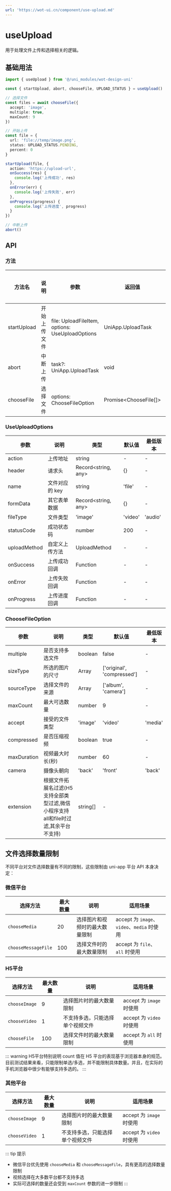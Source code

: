 ```yaml
---
url: 'https://wot-ui.cn/component/use-upload.md'
---
```

# useUpload

用于处理文件上传和选择相关的逻辑。

## 基础用法

```ts
import { useUpload } from '@/uni_modules/wot-design-uni'

const { startUpload, abort, chooseFile, UPLOAD_STATUS } = useUpload()

// 选择文件
const files = await chooseFile({
  accept: 'image',
  multiple: true,
  maxCount: 9
})

// 开始上传
const file = {
  url: 'file://temp/image.png',
  status: UPLOAD_STATUS.PENDING,
  percent: 0
}

startUpload(file, {
  action: 'https://upload-url',
  onSuccess(res) {
    console.log('上传成功', res)
  },
  onError(err) {
    console.log('上传失败', err) 
  },
  onProgress(progress) {
    console.log('上传进度', progress)
  }
})

// 中断上传
abort()
```

## API

### 方法

| 方法名 | 说明 | 参数 | 返回值 | 最低版本 |
|-------|------|------|--------|---------|
| startUpload | 开始上传文件 | file: UploadFileItem, options: UseUploadOptions | UniApp.UploadTask | void | - |
| abort | 中断上传 | task?: UniApp.UploadTask | void | - |
| chooseFile | 选择文件 | options: ChooseFileOption | Promise\<ChooseFile\[]> | - |

### UseUploadOptions

| 参数 | 说明 | 类型 | 默认值 | 最低版本 |
|-----|------|------|--------|---------|
| action | 上传地址 | string | - | - |
| header | 请求头 | Record\<string, any> | {} | - |
| name | 文件对应的 key | string | 'file' | - |
| formData | 其它表单数据 | Record\<string, any> | {} | - |
| fileType | 文件类型 | 'image' | 'video' | 'audio' | 'image' | - |
| statusCode | 成功状态码 | number | 200 | - |
| uploadMethod | 自定义上传方法 | UploadMethod | - | - |
| onSuccess | 上传成功回调 | Function | - | - |
| onError | 上传失败回调 | Function | - | - |
| onProgress | 上传进度回调 | Function | - | - |

### ChooseFileOption

| 参数 | 说明 | 类型 | 默认值 | 最低版本 |
|-----|------|------|--------|---------|
| multiple | 是否支持多选文件 | boolean | false | - |
| sizeType | 所选的图片的尺寸 | Array | \['original', 'compressed'] | - |
| sourceType | 选择文件的来源 | Array | \['album', 'camera'] | - |
| maxCount | 最大可选数量 | number | 9 | - |
| accept | 接受的文件类型 | 'image' | 'video' | 'media' | 'file' | 'all' | 'image' | - |
| compressed | 是否压缩视频 | boolean | true | - |
| maxDuration | 视频最大时长(秒) | number | 60 | - |
| camera | 摄像头朝向 | 'back' | 'front' | 'back' | - |
| extension | 根据文件拓展名过滤(H5支持全部类型过滤,微信小程序支持all和file时过滤,其余平台不支持) | string\[] | - |

## 文件选择数量限制

不同平台对文件选择数量有不同的限制，这些限制由 uni-app 平台 API 本身决定：

### 微信平台

| 选择方法 | 最大数量 | 说明 | 适用场景 |
|---------|---------|------|----------|
| `chooseMedia` | 20 | 选择图片和视频时的最大数量限制 | accept 为 `image`、`video`、`media` 时使用 |
| `chooseMessageFile` | 100 | 选择文件时的最大数量限制 | accept 为 `file`、`all` 时使用 |

### H5平台

| 选择方法 | 最大数量 | 说明 | 适用场景 |
|---------|---------|------|----------|
| `chooseImage` | 9 | 选择图片时的最大数量限制 | accept 为 `image` 时使用 |
| `chooseVideo` | 1 | 不支持多选，只能选择单个视频文件 | accept 为 `video` 时使用 |
| `chooseFile` | 100 | 选择文件时的最大数量限制 | accept 为 `all` 时使用 |

::: warning H5平台特别说明
count 值在 H5 平台的表现基于浏览器本身的规范。目前测试结果来看，只能限制单选/多选，并不能限制具体数量。并且，在实际的手机浏览器中很少有能够支持多选的。
:::

### 其他平台

| 选择方法 | 最大数量 | 说明 | 适用场景 |
|---------|---------|------|----------|
| `chooseImage` | 9 | 选择图片时的最大数量限制 | accept 为 `image` 时使用 |
| `chooseVideo` | 1 | 不支持多选，只能选择单个视频文件 | accept 为 `video` 时使用 |

::: tip 提示

* 微信平台优先使用 `chooseMedia` 和 `chooseMessageFile`，具有更高的选择数量限制
* 视频选择在大多数平台都不支持多选
* 实际可选择的数量还会受到 `maxCount` 参数的进一步限制
  :::
